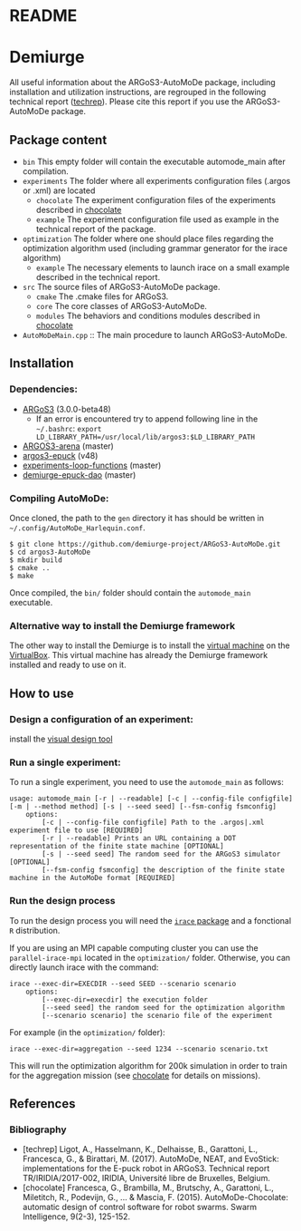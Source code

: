 # README
Demiurge
=====================

All useful information about the ARGoS3-AutoMoDe package, including
installation and utilization instructions, are regrouped in the
following technical report ([techrep](#bibliography)). Please cite this report if
you use the ARGoS3-AutoMoDe package.

## Package content

- `bin` This empty folder will contain the executable automode_main
after compilation.
- `experiments` The folder where all experiments configuration files
  (.argos or .xml) are located
    - `chocolate` The experiment configuration files of the
        experiments described in [chocolate](#bibliography)
    - `example` The experiment configuration file used as example in
        the technical report of the package.
- `optimization` The folder where one should place files regarding
    the optimization algorithm used (including grammar generator for
    the irace algorithm)
    - `example` The necessary elements to launch irace on a small example described in the technical report.
- `src` The source files of ARGoS3-AutoMoDe package.
    - `cmake` The .cmake files for ARGoS3.
    - `core` The core classes of ARGoS3-AutoMoDe.
    - `modules` The behaviors and conditions modules described in [chocolate](#bibliography)
- `AutoMoDeMain.cpp` :: The main procedure to launch ARGoS3-AutoMoDe.


## Installation
### Dependencies:
- [ARGoS3](https://github.com/ilpincy/argos3) (3.0.0-beta48)
  - If an error is encountered try to append following line in the `~/.bashrc`: `export LD_LIBRARY_PATH=/usr/local/lib/argos3:$LD_LIBRARY_PATH`
- [ARGOS3-arena](https://github.com/AmmarHsn/argos3-arena) (master)
- [argos3-epuck](https://github.com/demiurge-project/argos3-epuck) (v48)
- [experiments-loop-functions](https://github.com/demiurge-project/experiments-loop-functions) (master)
- [demiurge-epuck-dao](https://github.com/AmmarHsn/demiurge-epuck-dao) (master)

### Compiling AutoMoDe:
Once cloned, the path to the `gen` directory it has should be written in `~/.config/AutoMoDe_Harlequin.conf`.

    $ git clone https://github.com/demiurge-project/ARGoS3-AutoMoDe.git
    $ cd argos3-AutoMoDe
    $ mkdir build
    $ cmake ..
    $ make

Once compiled, the `bin/` folder should contain the `automode_main`
executable.

### Alternative way to install the Demiurge framework
The other way to install the Demiurge is to install the [virtual machine](https://drive.google.com/drive/folders/1-KawCwjC4dK4kBpLn4hq1PJVjRRtwILb?usp=sharing) on the [VirtualBox](https://www.virtualbox.org/). This virtual machine has already the Demiurge framework installed and ready to use on it.


## How to use

### Design a configuration of an experiment:
install the [visual design tool](https://github.com/KenN7/AutoMoDe-visualization-tool)

### Run a single experiment:
To run a single experiment, you need to use the `automode_main`
as follows:

    usage: automode_main [-r | --readable] [-c | --config-file configfile] [-m | --method method] [-s | --seed seed] [--fsm-config fsmconfig]
        options:
            [-c | --config-file configfile] Path to the .argos|.xml experiment file to use [REQUIRED]
            [-r | --readable] Prints an URL containing a DOT representation of the finite state machine [OPTIONAL]
            [-s | --seed seed] The random seed for the ARGoS3 simulator [OPTIONAL]
            [--fsm-config fsmconfig] the description of the finite state machine in the AutoMoDe format [REQUIRED]


### Run the design process
To run the design process you will need the
[`irace` package](http://iridia.ulb.ac.be/irace/) and a
fonctional `R` distribution.

If you are using an MPI capable computing cluster you can use the
`parallel-irace-mpi` located in the `optimization/` folder.
Otherwise, you can directly launch irace with the command:

    irace --exec-dir=EXECDIR --seed SEED --scenario scenario
        options:
            [--exec-dir=execdir] the execution folder
            [--seed seed] the random seed for the optimization algorithm
            [--scenario scenario] the scenario file of the experiment

For example (in the `optimization/` folder):

    irace --exec-dir=aggregation --seed 1234 --scenario scenario.txt

This will run the optimization algorithm for 200k simulation in order
to train for the aggregation mission (see [chocolate](#bibliography) for details
on missions).



## References
### Bibliography

- [techrep] Ligot, A., Hasselmann, K., Delhaisse, B., Garattoni, L., Francesca, G., & Birattari, M. (2017). AutoMoDe, NEAT, and EvoStick: implementations for the E-puck robot in ARGoS3. Technical report TR/IRIDIA/2017-002, IRIDIA, Université libre de Bruxelles, Belgium.
- [chocolate] Francesca, G., Brambilla, M., Brutschy, A., Garattoni, L., Miletitch, R., Podevijn, G., ... & Mascia, F. (2015). AutoMoDe-Chocolate: automatic design of control software for robot swarms. Swarm Intelligence, 9(2-3), 125-152.
